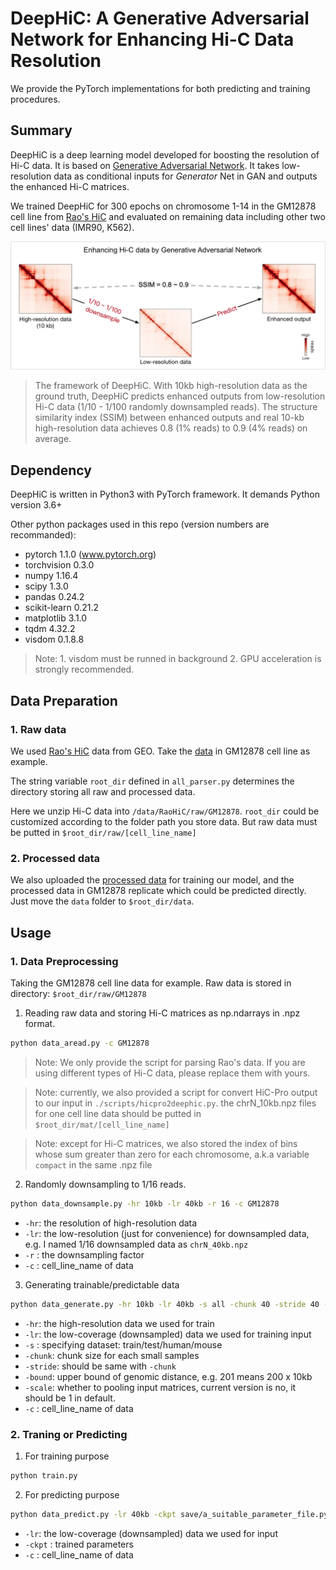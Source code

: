 # DeepHiC: A Generative Adversarial Network for Enhancing Hi-C Data Resolution


We provide the PyTorch implementations for both predicting and training procedures.

## Summary


DeepHiC is a deep learning model developed for boosting the resolution of Hi-C data. It is based on [Generative Adversarial Network](https://arxiv.org/abs/1406.2661). It takes low-resolution data as conditional inputs for *Generator* Net in GAN and outputs the enhanced Hi-C matrices.

We trained DeepHiC for 300 epochs on chromosome 1-14 in the GM12878 cell line from [Rao's HiC](https://www.ncbi.nlm.nih.gov/geo/query/acc.cgi?acc=GSE63525) and evaluated on remaining data including other two cell lines' data (IMR90, K562).

![Heatmap of](imgs/diagram_of_deephic.png)
> The framework of DeepHiC. With 10kb high-resolution data as the ground truth, DeepHiC predicts enhanced outputs from low-resolution Hi-C data (1/10 - 1/100 randomly downsampled reads). The structure similarity index (SSIM) between enhanced outputs and real 10-kb high-resolution data achieves 0.8 (1% reads) to 0.9 (4% reads) on average.

## Dependency

DeepHiC is written in Python3 with PyTorch framework. It demands Python version 3.6+

Other python packages used in this repo (version numbers are recommanded):

- pytorch 1.1.0 (www.pytorch.org)
- torchvision 0.3.0
- numpy 1.16.4
- scipy 1.3.0
- pandas 0.24.2
- scikit-learn 0.21.2
- matplotlib 3.1.0
- tqdm 4.32.2
- visdom 0.1.8.8

> Note: 1. visdom must be runned in background
>       2. GPU acceleration is strongly recommended.

## Data Preparation

### 1. Raw data

We used [Rao's HiC](https://www.ncbi.nlm.nih.gov/geo/query/acc.cgi?acc=GSE63525) data from GEO. Take the [data](https://www.ncbi.nlm.nih.gov/geo/download/?acc=GSE63525&format=file&file=GSE63525%5FGM12878%5Fprimary%5Fintrachromosomal%5Fcontact%5Fmatrices%2Etar%2Egz) in GM12878 cell line as example.

The string variable `root_dir` defined in `all_parser.py` determines the directory storing all raw and processed data.

Here we unzip Hi-C data into `/data/RaoHiC/raw/GM12878`. `root_dir` could be customized according to the folder path you store data. But raw data must be putted in `$root_dir/raw/[cell_line_name]`

### 2. Processed data

We also uploaded the [processed data](https://www.dropbox.com/sh/5b5thuk62px5qpk/AAAKc7NDUL6JId63tlBH5X9ua?dl=0) for training our model, and the processed data in GM12878 replicate which could be predicted directly. Just move the `data` folder to `$root_dir/data`.

## Usage

### 1. Data Preprocessing

Taking the GM12878 cell line data for example. Raw data is stored in directory: `$root_dir/raw/GM12878`

1. Reading raw data and storing Hi-C matrices as np.ndarrays in .npz format.

~~~bash
python data_aread.py -c GM12878
~~~

> Note: We only provide the script for parsing Rao's data. If you are using different types of Hi-C data, please replace them with yours.

> Note: currently, we also provided a script for convert HiC-Pro output to our input in `./scripts/hicpro2deephic.py`. the chrN_10kb.npz files for one cell line data should be putted in `$root_dir/mat/[cell_line_name]`

> Note: except for Hi-C matrices, we also stored the index of bins whose sum greater than zero for each chromosome, a.k.a variable `compact` in the same .npz file

2. Randomly downsampling to 1/16 reads.

~~~bash
python data_downsample.py -hr 10kb -lr 40kb -r 16 -c GM12878
~~~

-  `-hr`: the resolution of high-resolution data
-  `-lr`: the low-resolution (just for convenience) for downsampled data, e.g. I named 1/16 downsampled data as `chrN_40kb.npz`
-  `-r` : the downsampling factor
-  `-c` : cell_line_name of data

3. Generating trainable/predictable data

~~~bash
python data_generate.py -hr 10kb -lr 40kb -s all -chunk 40 -stride 40 -bound 201 -scale 1 -c GM12878
~~~

-  `-hr`: the high-resolution data we used for train
-  `-lr`: the low-coverage (downsampled) data we used for training input
-  `-s` : specifying dataset: train/test/human/mouse
-  `-chunk`: chunk size for each small samples
-  `-stride`: should be same with `-chunk`
-  `-bound`: upper bound of genomic distance, e.g. 201 means 200 x 10kb
-  `-scale`: whether to pooling input matrices, current version is no, it should be 1 in default.
-  `-c` : cell_line_name of data

### 2. Traning or Predicting

1. For training purpose

~~~bash
python train.py
~~~

2. For predicting purpose

~~~bash
python data_predict.py -lr 40kb -ckpt save/a_suitable_parameter_file.pytorch -c GM12878
~~~

-  `-lr`: the low-coverage (downsampled) data we used for input
-  `-ckpt` : trained parameters
-  `-c` : cell_line_name of data
